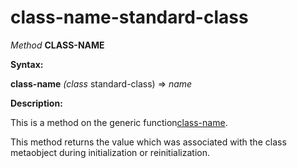 class-name-standard-class
=========================

*Method* **CLASS-NAME**

**Syntax:**

**class-name** *(class* standard-class) => *name*

**Description:**

This is a method on the generic function[class-name](/meta-object-protocol/class-name).

This method returns the value which was associated with the class metaobject during initialization or reinitialization.
